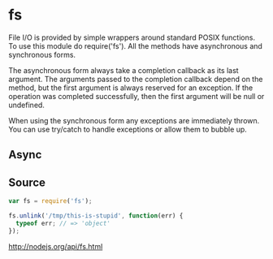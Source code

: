 # fs

File I/O is provided by simple wrappers around standard POSIX functions. To use this module do require('fs'). All the methods have asynchronous and synchronous forms.

The asynchronous form always take a completion callback as its last argument. The arguments passed to the completion callback depend on the method, but the first argument is always reserved for an exception. If the operation was completed successfully, then the first argument will be null or undefined.

When using the synchronous form any exceptions are immediately thrown. You can use try/catch to handle exceptions or allow them to bubble up.

## Async

## Source

```js
var fs = require('fs');

fs.unlink('/tmp/this-is-stupid', function(err) {
  typeof err; // => 'object'
});
```

http://nodejs.org/api/fs.html
